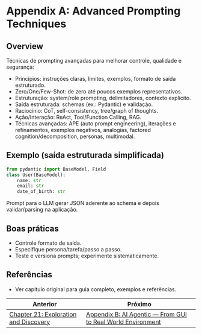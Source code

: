 # Appendix A: Advanced Prompting Techniques

## Overview

Técnicas de prompting avançadas para melhorar controle, qualidade e segurança:

- Princípios: instruções claras, limites, exemplos, formato de saída estruturado.
- Zero/One/Few-Shot: de zero até poucos exemplos representativos.
- Estruturação: system/role prompting, delimitadores, contexto explícito.
- Saída estruturada: schemas (ex.: Pydantic) e validação.
- Raciocínio: CoT, self-consistency, tree/graph of thoughts.
- Ação/Interação: ReAct, Tool/Function Calling, RAG.
- Técnicas avançadas: APE (auto prompt engineering), iterações e refinamentos, exemplos negativos, analogias, factored cognition/decomposition, personas, multimodal.

## Exemplo (saída estruturada simplificada)

```python
from pydantic import BaseModel, Field
class User(BaseModel):
    name: str
    email: str
    date_of_birth: str
```

Prompt para o LLM gerar JSON aderente ao schema e depois validar/parsing na aplicação.

## Boas práticas

- Controle formato de saída.
- Especifique persona/tarefa/passo a passo.
- Teste e versiona prompts; experimente sistematicamente.

## Referências

- Ver capítulo original para guia completo, exemplos e referências.

<!-- nav-prev-next -->
| Anterior | Próximo |
| --- | --- |
| [Chapter 21: Exploration and Discovery](chapter-21-exploration-and-discovery.md) | [Appendix B: AI Agentic — From GUI to Real World Environment](appendix-b-ai-agentic-from-gui-to-real-world.md) |
